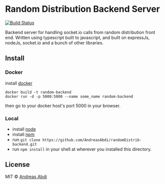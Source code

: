 # Random Distribution Backend Server

[![Build Status](https://travis-ci.org/AndreasAbdi/randomDistrib-backend.svg?branch=master)](https://travis-ci.org/AndreasAbdi/randomDistrib-backend)

Backend server for handling socket.io calls from random distribution front end.
Written using typescript built to javascript,
and built on expressJs, nodeJs, socket.io and a bunch of other libraries.

## Install

### Docker

install [docker](https://www.docker.com/)

```code
docker build -t random-backend
docker run -d -p 5000:5000 --name some_name random-backend
```

then go to your docker host's port 5000 in your browser.

### Local
- install [node](https://nodejs.org/en/)
- install [npm](https://www.npmjs.com/)
- run `git clone https://github.com/AndreasAbdi/randomDistrib-backend.git`
- run `npm install` in your shell at wherever you installed this directory.

## License

MIT © [Andreas Abdi](https://github.com/AndreasAbdi)
